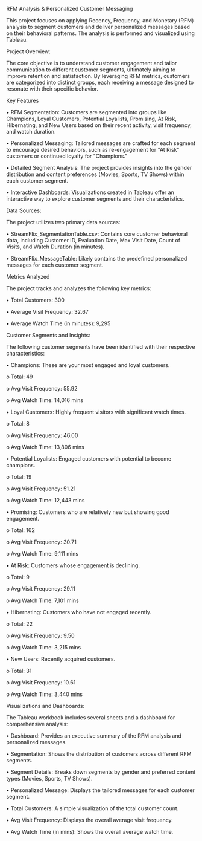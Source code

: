 RFM Analysis & Personalized Customer Messaging

This project focuses on applying Recency, Frequency, and Monetary (RFM) analysis to segment customers and deliver personalized messages based on their behavioral patterns. The analysis is performed and visualized using Tableau.

Project Overview:

The core objective is to understand customer engagement and tailor communication to different customer segments, ultimately aiming to improve retention and satisfaction. By leveraging RFM metrics, customers are categorized into distinct groups, each receiving a message designed to resonate with their specific behavior.

Key Features

•	RFM Segmentation: Customers are segmented into groups like Champions, Loyal Customers, Potential Loyalists, Promising, At Risk, Hibernating, and New Users based on their recent activity, visit frequency, and watch duration.

•	Personalized Messaging: Tailored messages are crafted for each segment to encourage desired behaviors, such as re-engagement for "At Risk" customers or continued loyalty for "Champions."

•	Detailed Segment Analysis: The project provides insights into the gender distribution and content preferences (Movies, Sports, TV Shows) within each customer segment.

•	Interactive Dashboards: Visualizations created in Tableau offer an interactive way to explore customer segments and their characteristics.

Data Sources:

The project utilizes two primary data sources:

•	StreamFlix_SegmentationTable.csv: Contains core customer behavioral data, including Customer ID, Evaluation Date, Max Visit Date, Count of Visits, and Watch Duration (in minutes).

•	StreamFlix_MessageTable: Likely contains the predefined personalized messages for each customer segment.

Metrics Analyzed

The project tracks and analyzes the following key metrics:

•	Total Customers: 300

•	Average Visit Frequency: 32.67

•	Average Watch Time (in minutes): 9,295

Customer Segments and Insights:

The following customer segments have been identified with their respective characteristics:

•	Champions: These are your most engaged and loyal customers.

o	Total: 49

o	Avg Visit Frequency: 55.92

o	Avg Watch Time: 14,016 mins

•	Loyal Customers: Highly frequent visitors with significant watch times.

o	Total: 8

o	Avg Visit Frequency: 46.00

o	Avg Watch Time: 13,806 mins

•	Potential Loyalists: Engaged customers with potential to become champions.

o	Total: 19

o	Avg Visit Frequency: 51.21

o	Avg Watch Time: 12,443 mins

•	Promising: Customers who are relatively new but showing good engagement.

o	Total: 162

o	Avg Visit Frequency: 30.71

o	Avg Watch Time: 9,111 mins

•	At Risk: Customers whose engagement is declining.

o	Total: 9

o	Avg Visit Frequency: 29.11

o	Avg Watch Time: 7,101 mins

•	Hibernating: Customers who have not engaged recently.

o	Total: 22

o	Avg Visit Frequency: 9.50

o	Avg Watch Time: 3,215 mins

•	New Users: Recently acquired customers.

o	Total: 31

o	Avg Visit Frequency: 10.61

o	Avg Watch Time: 3,440 mins

Visualizations and Dashboards:

The Tableau workbook includes several sheets and a dashboard for comprehensive analysis:

•	Dashboard: Provides an executive summary of the RFM analysis and personalized messages.

•	Segmentation: Shows the distribution of customers across different RFM segments.

•	Segment Details: Breaks down segments by gender and preferred content types (Movies, Sports, TV Shows).

•	Personalized Message: Displays the tailored messages for each customer segment.

•	Total Customers: A simple visualization of the total customer count.

•	Avg Visit Frequency: Displays the overall average visit frequency.

•	Avg Watch Time (in mins): Shows the overall average watch time.


